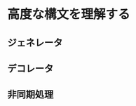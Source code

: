 # 高度な構文を理解する

## <p id="generator">ジェネレータ</p>

## <p id="decorator">デコレータ</p>

## <p id="async">非同期処理</p>

